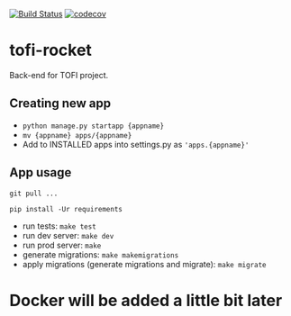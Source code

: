 [![Build Status](https://travis-ci.org/Belyashi/tofi-rocket.svg?branch=master)](https://travis-ci.org/Belyashi/tofi-rocket)
[![codecov](https://codecov.io/gh/Belyashi/tofi-rocket/branch/master/graph/badge.svg)](https://codecov.io/gh/Belyashi/tofi-rocket)

# tofi-rocket
Back-end for TOFI project.

Creating new app
----------------

- `python manage.py startapp {appname}`
- `mv {appname} apps/{appname}`
- Add to INSTALLED apps into settings.py as `'apps.{appname}'`


App usage
---------

`git pull ...`

`pip install -Ur requirements`

- run tests: `make test`
- run dev server: `make dev`
- run prod server: `make`
- generate migrations: `make makemigrations`
- apply migrations (generate migrations and migrate): `make migrate`

# Docker will be added a little bit later
